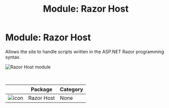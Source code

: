 ﻿---
uid: module-razor-host
locale: en
title: "Module: Razor Host"
dnnversion: 09.02.00
---

# Module: Razor Host

Allows the site to handle scripts written in the ASP.NET Razor programming syntax.

  

![Razor Host module](/images/scr-module-RazorHost.png)

  

 

|                                           | Package    | Category |
| ----------------------------------------- | ---------- | -------- |
| ![icon](/images/ico-module-razorhost.png) | Razor Host | None     |
